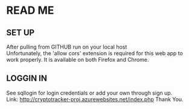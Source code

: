 # READ ME

## SET UP
After pulling from GITHUB run on your local host<br>
Unfortunately, the 'allow cors' extension is required for this web app to work properly. It is available on both Firefox and Chrome.<br>
## LOGGIN IN
See sqllogin for login credentials or add your own through sign up.<br>
Link: http://cryptotracker-proj.azurewebsites.net/index.php
Thank You.
